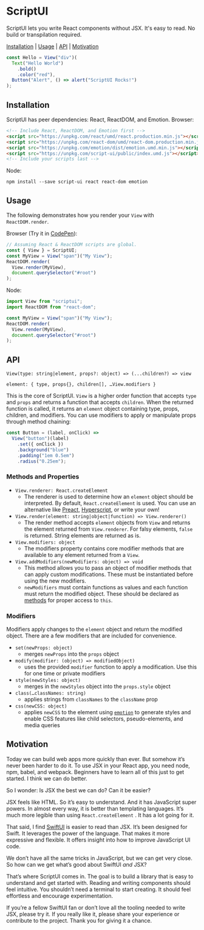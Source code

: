 # ScriptUI
ScriptUI lets you write React components without JSX. It's easy to read. No build or transpilation required.

[Installation](#installation) | [Usage](#usage) | [API](#api) | [Motivation](#motivation)

```javascript
const Hello = View("div")(
  Text("Hello World")
    .bold()
    .color("red"),
  Button("Alert", () => alert("ScriptUI Rocks!")
);
```

## Installation
ScriptUI has peer dependencies: React, ReactDOM, and Emotion.
Browser:
```html
<!-- Include React, ReactDOM, and Emotion first -->
<script src="https://unpkg.com/react/umd/react.production.min.js"></script>
<script src="https://unpkg.com/react-dom/umd/react-dom.production.min.js"></script>
<script src="https://unpkg.com/emotion/dist/emotion.umd.min.js"></script>
<script src="https://unpkg.com/script-ui/public/index.umd.js"></script>
<!-- Include your scripts last -->
```

Node:
```
npm install --save script-ui react react-dom emotion
```

## Usage
The following demonstrates how you render your `View` with `ReactDOM.render`. 

Browser (Try it in [CodePen](https://codepen.io/anater/pen/jgVZpR?editors=0011#0)):
```javascript
// Assuming React & ReactDOM scripts are global.
const { View } = ScriptUI;
const MyView = View("span")("My View");
ReactDOM.render(
  View.render(MyView),
  document.querySelector("#root")
);
```

Node:
```javascript
import View from "scriptui";
import ReactDOM from "react-dom";

const MyView = View("span")("My View");
ReactDOM.render(
  View.render(MyView),
  document.querySelector("#root")
);
```

## API
`View(type: string|element, props?: object) => (...children?) => view`

`element: { type, props{}, children[], …View.modifiers }`

This is the core of ScriptUI. `View` is a higher order function that accepts `type` and `props` and returns a function that accepts `children`. When the returned function is called, it returns an `element` object containing type, props, children, and modifiers. You can use modifiers to apply or manipulate props through method chaining:
```javascript
const Button = (label, onClick) => 
  View("button")(label)
    .set({ onClick })
    .background("blue")
    .padding("1em 0.5em")
    .radius("0.25em");
```

### Methods and Properties
- `View.renderer: React.createElement`
	- The renderer is used to determine how an `element` object should be interpreted. By default, `React.createElement` is used. You can use an alternative like [Preact](https://preactjs.com), [Hyperscript](https://github.com/hyperhype/hyperscript), or write your own!
-  `View.render(element: string|object|function) => View.renderer()`
	- The render method accepts `element` objects from `View` and returns the element returned from `View.renderer`. For falsy elements, `false` is returned. String elements are returned as is.
- `View.modifiers: object`
	- The modifiers property contains core modifier methods that are available to any element returned from a  `View`.
- `View.addModifiers(newModifiers: object) => void`
	- This method allows you to pass an object of modifier methods that can apply custom modifications. These must be instantiated before using the new modifiers.
	- `newModifiers` must contain functions as values and each function must return the modified object. These should be declared as [methods](https://developer.mozilla.org/en-US/docs/Web/JavaScript/Reference/Functions/Method_definitions) for proper access to `this`.

### Modifiers
Modifiers apply changes to the `element` object and return the modified object. There are a few modifiers that are included for convenience.
- `set(newProps: object)`
	- merges  `newProps` into the `props` object
- `modify(modifier: (object) => modifiedObject)`
	- uses the provided `modifier` function to apply a modification. Use this for one time or private modifiers
- `style(newStyles: object)`
	- merges in the `newStyles` object into the `props.style` object
- `class(…classNames: string)`
	- applies strings from  `classNames` to the `className` prop
- `css(newCSS: object)`
	- applies `newCSS` to the element using [`emotion`](https://github.com/emotion-js/emotion/tree/master/packages/emotion) to generate styles and enable CSS features like child selectors, pseudo-elements, and media queries

## Motivation
Today we can build web apps more quickly than ever. But somehow it’s never been harder to do it. To use JSX in your React app, you need node, npm, babel, and webpack. Beginners have to learn all of this just to get started. I think we can do better.

So I wonder: Is JSX the best we can do? Can it be easier?

JSX feels like HTML. So it’s easy to understand. And it has JavaScript super powers. In almost every way, it is better than templating languages. It’s much more legible than using `React.createElement` . It has a lot going for it.

That said, I find [SwiftUI](https://developer.apple.com/tutorials/swiftui) is easier to read than JSX. It’s been designed for Swift. It leverages the power of the language. That makes it more expressive and flexible. It offers insight into how to improve JavaScript UI code.

We don’t have all the same tricks in JavaScript, but we can get very close. So how can we get what’s good about SwiftUI _and_ JSX?

That’s where ScriptUI comes in. The goal is to build a library that is easy to understand and get started with. Reading and writing components should feel intuitive. You shouldn’t need a terminal to start creating. It should feel effortless and encourage experimentation.

If you’re a fellow SwiftUI fan or don’t love all the tooling needed to write JSX, please try it. If you really like it, please share your experience or contribute to the project. Thank you for giving it a chance.